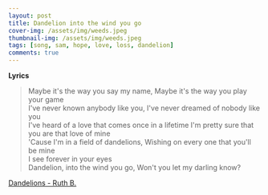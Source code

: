 ```yaml
---
layout: post
title: Dandelion into the wind you go
cover-img: /assets/img/weeds.jpeg
thumbnail-img: /assets/img/weeds.jpeg
tags: [song, sam, hope, love, loss, dandelion]
comments: true
---
```

__Lyrics__
>
> Maybe it's the way you say my name, Maybe it's the way you play your game      
> I've never known anybody like you, I've never dreamed of nobody like you   
> I've heard of a love that comes once in a lifetime
> I'm pretty sure that you are that love of mine   
> 'Cause I'm in a field of dandelions, Wishing on every one that you'll be mine   
> I see forever in your eyes   
> Dandelion, into the wind you go, Won't you let my darling know?

[Dandelions - Ruth B.](https://youtu.be/WgTMeICssXY/)

